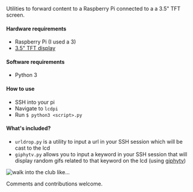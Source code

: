 Utilities to forward content to a Raspberry Pi connected to a a 3.5" TFT screen.

#### Hardware requirements

- Raspberry Pi (I used a 3)
- [3.5" TFT display](https://wiki.dfrobot.com/3.5_inches_TFT_Touchscreen_for_Raspberry_Pi_SKU__DFR0428)

#### Software requirements

- Python 3

#### How to use

- SSH into your pi
- Navigate to `lcdpi`
- Run `$ python3 <script>.py`

#### What's included?

- `urldrop.py` is a utility to input a url in your SSH session which will be cast to the lcd
- `giphytv.py` allows you to input a keyword in your SSH session that will display random gifs related to that keyword on the lcd (using [giphytv](http://tv.giphy.com/work%20remote))

![walk into the club like...](https://media.giphy.com/media/ZdU3bTTc1WWStZM5lm/giphy.gif)

Comments and contributions welcome.
